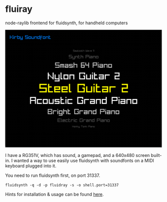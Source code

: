 # fluiray

node-raylib frontend for fluidsynth, for handheld computers

![menu](menu.gif)


I have a RG351V, which has sound, a gamepad, and a 640x480 screen built-in. I wanted a way to use easily use fluidsynth with soundfonts on a MIDI keyboard plugged into it.

You need to run fluidsynth first, on port 31337.

```
fluidsynth -q -d -p fluidray -s -o shell.port=31337
```


Hints for installation & usage can be found [here](system/).